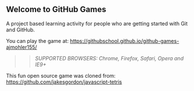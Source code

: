 ## Welcome to GitHub Games

A project based learning activity for people who are getting started with Git and GitHub.

You can play the game at: https://githubschool.github.io/github-games-ajmohler155/

>> _*SUPPORTED BROWSERS*: Chrome, Firefox, Safari, Opera and IE9+_

This fun open source game was cloned from: https://github.com/jakesgordon/javascript-tetris
